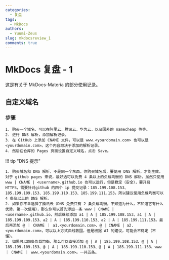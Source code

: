 ```yaml
---
categories:
  - 复盘
tags:
  - MkDocs
authors:
  - Yuumi-Zeus
slug: mkdocsreview_1
comments: true
---
```


# MkDocs 复盘 - 1

这是有关于 MkDocs-Materia 的部分使用记录。

<!-- more -->

## 自定义域名

### 步骤

    1. 购买一个域名，可以在阿里云，腾讯云，华为云，以及国外的 namecheap 等等。
    2. 进行 DNS 解析，添加解析记录。
    3. 在 GitHub 上添加 CNAME 文件，可以是 www.<yourdomain.com> 也可以是 <yourdomain.com>。这个内容取决于添加的解析记录。
    4. 然后在仓库的 Pages 页面设置自定义域名，点击 Save。

!!! tip "DNS 提示"

    1. 购买域名和 DNS 解析，不是同一个东西，你购买域名后，要使用 DNS 解析，才能生效。对于 github pages 来说，最好选可以免费 4 条以上的负载均衡的 DNS 解析。虽然只使用 www | CNAME | <username>.github.io 也可以运行，但是稳定（安全），要开启 HTTPS，需要针对github 的四个 ip 提交记录：185.199.108.153、185.199.109.153、185.199.110.153、185.199.111.153。所以建议使用负载均衡可以 4 条及以上的 DNS 解析。
    2. 如果你不幸选择了腾讯云（DNS 免费只有 2 条负载均衡，不知道为什么，不知道它有什么优势，第一次使用），那么你可以首先添加一条 www | CNAME | <username>.github.io，然后继续添加 a1 | A | 185.199.108.153、a1 | A | 185.199.109.153、a2 | A | 185.199.110.153、a2 | A | 185.199.111.153。最后再添加 @ ｜ CNAME ｜ a1.<yourdomain.com>、@ | CNAME | a2.<yourdomain.com>。可以以上方式曲线救国，但是根据 AI 的建议，可能会不稳定（不懂）。
    3. 如果可以四条负载均衡，那么可以直接添加 @ | A | 185.199.108.153、@ | A | 185.199.109.153、@ | A | 185.199.110.153、@ | A | 185.199.111.153、www ｜ CNAME ｜ www.<yourdomain.com>。一共五条。
